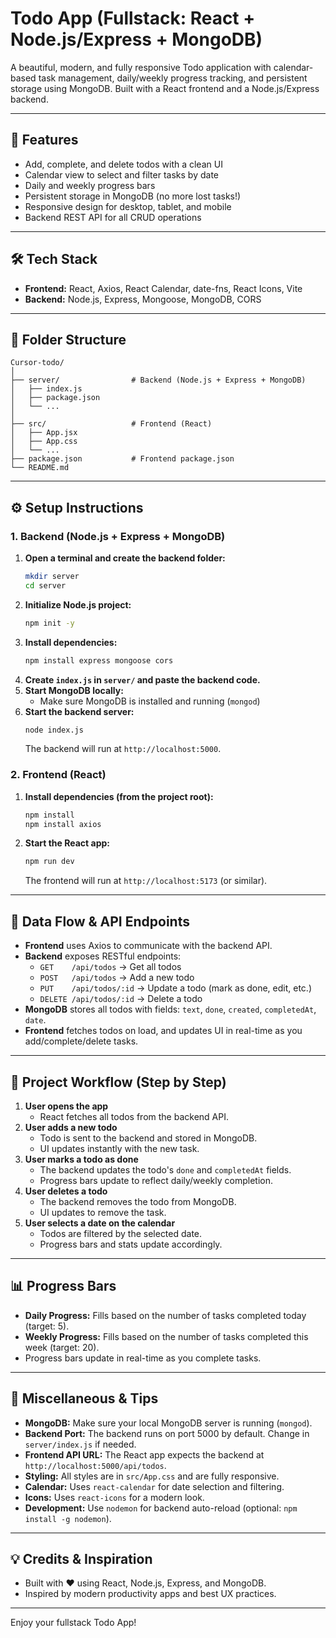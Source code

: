 # Todo App (Fullstack: React + Node.js/Express + MongoDB)

A beautiful, modern, and fully responsive Todo application with calendar-based task management, daily/weekly progress tracking, and persistent storage using MongoDB. Built with a React frontend and a Node.js/Express backend.

---

## 🚀 Features
- Add, complete, and delete todos with a clean UI
- Calendar view to select and filter tasks by date
- Daily and weekly progress bars
- Persistent storage in MongoDB (no more lost tasks!)
- Responsive design for desktop, tablet, and mobile
- Backend REST API for all CRUD operations

---

## 🛠️ Tech Stack
- **Frontend:** React, Axios, React Calendar, date-fns, React Icons, Vite
- **Backend:** Node.js, Express, Mongoose, MongoDB, CORS

---

## 📁 Folder Structure
```
Cursor-todo/
│
├── server/                # Backend (Node.js + Express + MongoDB)
│   ├── index.js
│   ├── package.json
│   └── ...
│
├── src/                   # Frontend (React)
│   ├── App.jsx
│   ├── App.css
│   └── ...
├── package.json           # Frontend package.json
└── README.md
```

---

## ⚙️ Setup Instructions

### 1. **Backend (Node.js + Express + MongoDB)**

1. **Open a terminal and create the backend folder:**
   ```sh
   mkdir server
   cd server
   ```
2. **Initialize Node.js project:**
   ```sh
   npm init -y
   ```
3. **Install dependencies:**
   ```sh
   npm install express mongoose cors
   ```
4. **Create `index.js` in `server/` and paste the backend code.**
5. **Start MongoDB locally:**
   - Make sure MongoDB is installed and running (`mongod`)
6. **Start the backend server:**
   ```sh
   node index.js
   ```
   The backend will run at `http://localhost:5000`.

### 2. **Frontend (React)**

1. **Install dependencies (from the project root):**
   ```sh
   npm install
   npm install axios
   ```
2. **Start the React app:**
   ```sh
   npm run dev
   ```
   The frontend will run at `http://localhost:5173` (or similar).

---

## 🔄 Data Flow & API Endpoints

- **Frontend** uses Axios to communicate with the backend API.
- **Backend** exposes RESTful endpoints:
  - `GET    /api/todos`         → Get all todos
  - `POST   /api/todos`         → Add a new todo
  - `PUT    /api/todos/:id`     → Update a todo (mark as done, edit, etc.)
  - `DELETE /api/todos/:id`     → Delete a todo
- **MongoDB** stores all todos with fields: `text`, `done`, `created`, `completedAt`, `date`.
- **Frontend** fetches todos on load, and updates UI in real-time as you add/complete/delete tasks.

---

## 📝 Project Workflow (Step by Step)

1. **User opens the app**
   - React fetches all todos from the backend API.
2. **User adds a new todo**
   - Todo is sent to the backend and stored in MongoDB.
   - UI updates instantly with the new task.
3. **User marks a todo as done**
   - The backend updates the todo's `done` and `completedAt` fields.
   - Progress bars update to reflect daily/weekly completion.
4. **User deletes a todo**
   - The backend removes the todo from MongoDB.
   - UI updates to remove the task.
5. **User selects a date on the calendar**
   - Todos are filtered by the selected date.
   - Progress bars and stats update accordingly.

---

## 📊 Progress Bars
- **Daily Progress:** Fills based on the number of tasks completed today (target: 5).
- **Weekly Progress:** Fills based on the number of tasks completed this week (target: 20).
- Progress bars update in real-time as you complete tasks.

---

## 🧩 Miscellaneous & Tips
- **MongoDB:** Make sure your local MongoDB server is running (`mongod`).
- **Backend Port:** The backend runs on port 5000 by default. Change in `server/index.js` if needed.
- **Frontend API URL:** The React app expects the backend at `http://localhost:5000/api/todos`.
- **Styling:** All styles are in `src/App.css` and are fully responsive.
- **Calendar:** Uses `react-calendar` for date selection and filtering.
- **Icons:** Uses `react-icons` for a modern look.
- **Development:** Use `nodemon` for backend auto-reload (optional: `npm install -g nodemon`).

---

## 💡 Credits & Inspiration
- Built with ❤️ using React, Node.js, Express, and MongoDB.
- Inspired by modern productivity apps and best UX practices.

---

Enjoy your fullstack Todo App!

